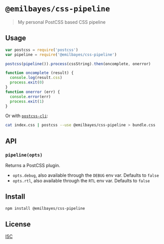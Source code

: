 # `@emilbayes/css-pipeline`

> My personal PostCSS based CSS pipeline

## Usage

```js
var postcss = require('postcss')
var pipeline = require('@emilbayes/css-pipeline')

postcss(pipeline()).process(cssString).then(oncomplete, onerror)

function oncomplete (result) {
  console.log(result.css)
  process.exit(0)
}
function onerror (err) {
  console.error(err)
  process.exit(1)
}

```

Or with [`postcss-cli`](https://github.com/postcss/postcss-cli):

```sh
cat index.css | postcss --use @emilbayes/css-pipeline > bundle.css
```

## API

### `pipeline(opts)`

Returns a PostCSS plugin.

* `opts.debug`, also available through the `DEBUG` env var. Defaults to `false`
* `opts.rtl`, also available through the `RTL` env var. Defaults to `false`

## Install

```sh
npm install @emilbayes/css-pipeline
```

## License

[ISC](LICENSE.md)
